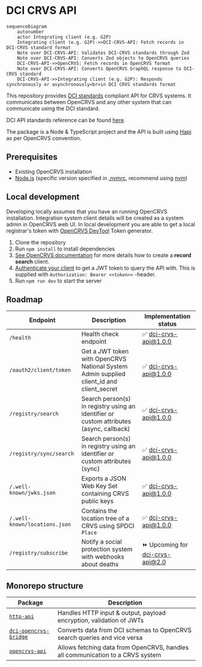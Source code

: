 # DCI CRVS API

```mermaid
sequenceDiagram
    autonumber
    actor Integrating client (e.g. G2P)
    Integrating client (e.g. G2P)->>DCI-CRVS-API: Fetch records in DCI-CRVS standard format
    Note over DCI-CRVS-API: Validates DCI-CRVS standards through Zod
    Note over DCI-CRVS-API: Converts Zod objects to OpenCRVS queries
    DCI-CRVS-API->>OpenCRVS: Fetch records in OpenCRVS format
    Note over DCI-CRVS-API: Converts OpenCRVS GraphQL response to DCI-CRVS standard
    DCI-CRVS-API->>Integrating client (e.g. G2P): Responds synchronously or asynchronously<br>in DCI CRVS standards format
```

This repository provides [DCI standards](https://github.com/spdci/standards) compliant API for CRVS systems. It communicates between OpenCRVS and any other system that can communicate using the DCI standard.

DCI API standards reference can be found [here](https://spdci.github.io/standards/release/html/registry_core_api_v1_0.0.0.html).

The package is a Node & TypeScript project and the API is built using [Hapi](https://hapi.dev/) as per OpenCRVS convention.

## Prerequisites

- Existing OpenCRVS installation
- [Node.js](https://nodejs.org/en/) (specific version specified in [.nvmrc](./.nvmrc), recommend using [nvm](https://github.com/nvm-sh/nvm))

## Local development

Developing locally assumes that you have an running OpenCRVS installation. Integration system client details will be created as a system admin in OpenCRVS web UI.
In local development you are able to get a local registrar's token with [OpenCRVS DevTool](https://is-my-opencrvs-up.netlify.app/) Token generator.

1. Clone the repository
2. Run `npm install` to install dependencies
3. [See OpenCRVS documentation](https://documentation.opencrvs.org/technology/interoperability/create-a-client) for more details how to create a **record search** client.
4. [Authenticate your client](https://documentation.opencrvs.org/technology/interoperability/authenticate-a-client) to get a JWT token to query the API with. This is supplied with `Authorization: Bearer <<token>>` -header.
5. Run `npm run dev` to start the server

## Roadmap

| Endpoint                      | Description                                                                              | Implementation status            |
| ----------------------------- | ---------------------------------------------------------------------------------------- | -------------------------------- |
| `/health`                     | Health check endpoint                                                                    | ✅ dci-crvs-api@1.0.0            |
| `/oauth2/client/token`        | Get a JWT token with OpenCRVS National System Admin supplied client_id and client_secret | ✅ dci-crvs-api@1.0.0            |
| `/registry/search`            | Search person(s) in registry using an identifier or custom attributes (async, callback)  | ✅ dci-crvs-api@1.0.0            |
| `/registry/sync/search`       | Search person(s) in registry using an identifier or custom attributes (sync)             | ✅ dci-crvs-api@1.0.0            |
| `/.well-known/jwks.json`      | Exports a JSON Web Key Set containing CRVS public keys                                   | ✅ dci-crvs-api@1.0.0            |
| `/.well-known/locations.json` | Contains the location tree of a CRVS using SPDCI `Place`                                 | ✅ dci-crvs-api@1.0.0            |
| `/registry/subscribe`         | Notify a social protection system with webhooks about deaths                             | ⏩ Upcoming for dci-crvs-api@2.0 |

## Monorepo structure

| Package                                                | Description                                                                    |
| ------------------------------------------------------ | ------------------------------------------------------------------------------ |
| [`http-api`](/packages/http-api)                       | Handles HTTP input & output, payload encryption, validation of JWTs            |
| [`dci-opencrvs-bridge`](/packages/dci-opencrvs-bridge) | Converts data from DCI schemas to OpenCRVS search queries and vice versa       |
| [`opencrvs-api`](/packages/opencrvs-api)               | Allows fetching data from OpenCRVS, handles all communication to a CRVS system |
